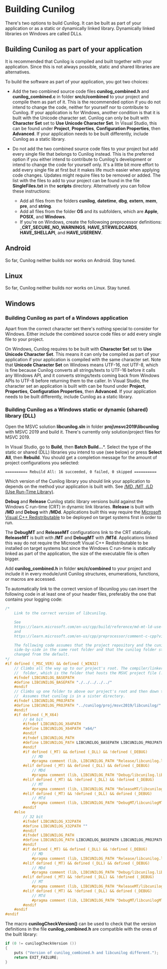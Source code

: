 
# Building Cunilog

There's two options to build Cunilog. It can be built as part of your application or as a static or dynamically linked library. Dynamically linked libraries on Windows are called DLLs.

## Building Cunilog as part of your application

It is recommended that Cunilog is compiled and built together with your application. Since this is not always possible, static and shared libraries are alternatives.

To build the software as part of your application, you got two choices:

- Add the two combined source code files __cunilog_combined.h__ and
	__cunilog_combined.c__ in folder __src/c/combined__ to your project and compile them as 	part of it. This is the recommended option if you do not intend to change the code, neither for yourself nor to contribute to Cunilog. If your application is for Windows, another condition is that it is built with the Unicode character set. Cunilog can only be built with __Character Set__ set to __Use Unicode Character Set__. In Visual Studio, this can be found under __Project__, __Properties__, __Configuration Properties__, then __Advanced__. If your application needs to be built differently, include Cunilog as a static library.
	
- Do not add the two combined source code files to your project but add every
	single file that belongs to Cunilog instead. This is the preferred option
	if you either intend to contribute to Cunilog's development or intend to
	change the code for yourself only. It's a little bit more effort to add
	every single file at first but it makes life much easier when applying code
	changes. Updates might require files to be removed or added. The list with the files to add to your project can be found in the file __SingleFiles.txt__ in the __scripts__ directory. Alternatively you can follow these instructions:
  - Add all files from the folders __cunilog__, __datetime__, __dbg__, __extern__, __mem__, __pre__, and __string__.
  - Add all files from the folder __OS__ and its subfolders, which are __Apple__, __POSIX__, and __Windows__.
  - If you're on Windows, create the followoing preprocessor definitions: ___CRT_SECURE_NO_WARNINGS__, __HAVE_STRWILDCARDS__, __HAVE_SHELLAPI__, and __HAVE_USERENV__.

## Android

So far, Cunilog neither builds nor works on Android. Stay tuned.

## Linux

So far, Cunilog neither builds nor works on Linux. Stay tuned.

## Windows

### Building Cunilog as part of a Windows application

Apart from the correct character set there's nothing special to consider for Windows. Either include the combined source code files or add every single file to your project.

On Windows, Cunilog requires to be built with __Character Set__ set to __Use Unicode Character Set__. This means it can only be compiled as part of your application if your application is compiled with the same character set. Note that __Unicode Character Set__ on Windows means UTF-16, not UTF-8, which is fine because Cunilog converts all strings/texts to UTF-16 before it calls any Windows API, and it converts strings/texts coming back from Windows APIs to UTF-8 before returning them to the caller.
In Visual Studio, the character set an application is built with can be found under __Project__, __Properties__, __Configuration Properties__, then __Advanced__. If your application needs to be built differently, include Cunilog as a static library.

### Building Cunilog as a Windows static or dynamic (shared) library (DLL)

Open the MSVC solution __libcunilog.sln__ in folder __proj\msvc2019\libcunilog__ with MSVC 2019 and build it. There's currently only solution/project files for MSVC 2019.

In Visual Studio, go to __Build__, then __Batch Build...__*. Select the type of the static or shared (DLL) libraries you intend to use (see below) or press __Select All__, then __Rebuild__. You should get a completion message for the amount of project configurations you selected:
```
========== Rebuild All: 16 succeeded, 0 failed, 0 skipped ==========
```

Which version of the Cunilog library you should link your application to depends on the method your application is built with. See [/MD, /MT, /LD (Use Run-Time Library)](https://learn.microsoft.com/en-us/cpp/build/reference/md-mt-ld-use-run-time-library?view=msvc-170).

__Debug__ and __Release__ Cunilog static library versions build against the Windows C run-time (CRT) in dynamic link libraries. __Release__ is built with __/MD__ and __Debug__ with __/MDd__. Applications built this way require the [Microsoft Visual C++ Redistributable](https://learn.microsoft.com/en-us/cpp/windows/latest-supported-vc-redist?view=msvc-170) to be deployed on target systems first in order to run.

The __DebugMT__ and __ReleaseMT__ configurations link to the CRT statically. __ReleaseMT__ is built with __/MT__ and __DebugMT__ with __/MTd__. Applications linked this way do not require the Microsoft Visual C++ Redistributable to be installed on target systems but since the Windows C run-time is statically linked as part of the application, the size of the executable file is often bigger.

Add __cunilog_combined.h__ in folder __src/c/combined__ to your project and include it in every module/unit Cunilog structures, enumerations, functions, or macros are accessed.

To automatically link to the correct version of libcunilog you can insert the following code in at least one of your header files, preferably the one that contains your logging code:
```C
/*
	Link to the correct version of libcunilog.

	See
	https://learn.microsoft.com/en-us/cpp/build/reference/md-mt-ld-use-run-time-library?view=msvc-170
	and
	https://learn.microsoft.com/en-us/cpp/preprocessor/comment-c-cpp?view=msvc-170 .

	The following code assumes that the project repository and the cunilog repository rest
	side-by-side in the same root folder and that the cunilog folder structure hasn't been
	changed from the default.
*/
#if defined (_MSC_VER) && defined (_WIN32)
	// Climbs all the way up to our project's root. The compiler/linker starts in our project
	//	folder, which is the folder that hosts the MSVC project file (.vcxproj).
	#ifndef LIBCUNILOG_BASEPATH
	#define LIBCUNILOG_BASEPATH "./../../../../"
	#endif
	// Climbs up one folder to above our project's root and then down to our cunilog solution.
	//	Assumes that cunilog is in a sister directory.
	#ifndef LIBCUNILOG_PROJPATH
	#define LIBCUNILOG_PROJPATH "../cunilog/proj/msvc2019/libcunilog/"
	#endif
	#if defined (_M_X64)
		// 64 bit
		#ifndef LIBCUNILOG_X64PATH
		#define LIBCUNILOG_X64PATH "x64/"
		#endif
		#ifndef LIBCUNILOG_PATH
		#define LIBCUNILOG_PATH LIBCUNILOG_BASEPATH LIBCUNILOG_PROJPATH LIBCUNILOG_X64PATH
		#endif
		#if defined (_MT) && defined (_DLL) && !defined (_DEBUG)
			// MD
			#pragma comment (lib, LIBCUNILOG_PATH "Release/libcunilog.lib")
		#elif defined (_MT) && defined (_DLL) && defined (_DEBUG)
			// MDd
			#pragma comment (lib, LIBCUNILOG_PATH "Debug/libcunilog.lib")
		#elif defined (_MT) && !defined (_DLL) && !defined (_DEBUG)
			// MT
			#pragma comment (lib, LIBCUNILOG_PATH "ReleaseMT/libcunilogMT.lib")
		#elif defined (_MT) && !defined (_DLL) && defined (_DEBUG)
			// MTd
			#pragma comment (lib, LIBCUNILOG_PATH "DebugMT/libcunilogMT.lib")
		#endif
	#else
		// 32 bit
		#ifndef LIBCUNILOG_X32PATH
		#define LIBCUNILOG_X32PATH ""
		#endif
		#ifndef LIBCUNILOG_PATH
		#define LIBCUNILOG_PATH LIBCUNILOG_BASEPATH LIBCUNILOG_PROJPATH LIBCUNILOG_X32PATH
		#endif
		#if defined (_MT) && defined (_DLL) && !defined (_DEBUG)
			// MD
			#pragma comment (lib, LIBCUNILOG_PATH "Release/libcunilog.lib")
		#elif defined (_MT) && defined (_DLL) && defined (_DEBUG)
			// MDd
			#pragma comment (lib, LIBCUNILOG_PATH "Debug/libcunilog.lib")
		#elif defined (_MT) && !defined (_DLL) && !defined (_DEBUG)
			// MT
			#pragma comment (lib, LIBCUNILOG_PATH "ReleaseMT/libcunilogMT.lib")
		#elif defined (_MT) && !defined (_DLL) && defined (_DEBUG)
			// MTd
			#pragma comment (lib, LIBCUNILOG_PATH "DebugMT/libcunilogMT.lib")
		#endif
	#endif
#endif
```

The macro __cunilogCheckVersion()__ can be used to check that the version definitions in the file __cunilog_combined.h__ are compatible with the ones of the built library:
```C
if (0 != cunilogCheckVersion ())
{
	puts ("Version of cunilog_combined.h and libcunilog different.");
	return EXIT_FAILURE;
}
```
